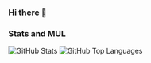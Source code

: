 ### Hi there 👋

### Stats and MUL

![GitHub Stats](https://github-readme-stats.vercel.app/api?username=l10es&count_private=true&show_icons=true&theme=tokyonight)
![GitHub Top Languages](https://github-readme-stats.vercel.app/api/top-langs/?username=l10es&layout=compact&theme=tokyonight)

<!--
**l10es/l10es** is a ✨ _special_ ✨ repository because its `README.md` (this file) appears on your GitHub profile.

Here are some ideas to get you started:

- 🔭 I’m currently working on ...
- 🌱 I’m currently learning ...
- 👯 I’m looking to collaborate on ...
- 🤔 I’m looking for help with ...
- 💬 Ask me about ...
- 📫 How to reach me: ...
- 😄 Pronouns: ...
- ⚡ Fun fact: ...
-->
